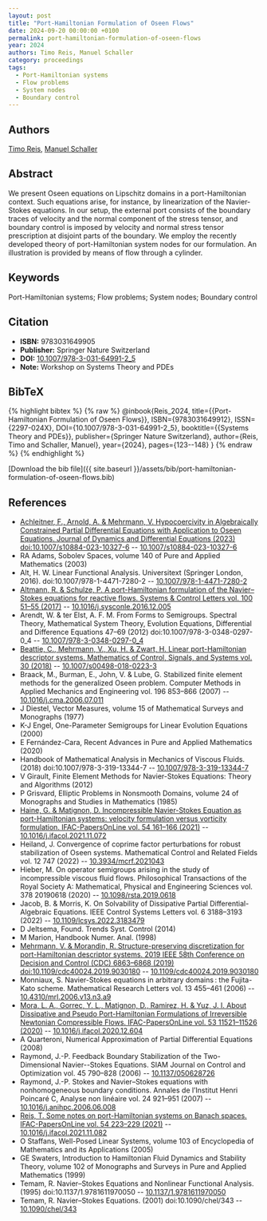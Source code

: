 ```yaml
---
layout: post
title: "Port-Hamiltonian Formulation of Oseen Flows"
date: 2024-09-20 00:00:00 +0100
permalink: port-hamiltonian-formulation-of-oseen-flows
year: 2024
authors: Timo Reis, Manuel Schaller
category: proceedings
tags:
  - Port-Hamiltonian systems
  - Flow problems
  - System nodes
  - Boundary control
---
```

 
## Authors
[Timo Reis](authors/timo-reis), [Manuel Schaller](authors/manuel-schaller)
 
## Abstract
We present Oseen equations on Lipschitz domains in a port-Hamiltonian context. Such equations arise, for instance, by linearization of the Navier-Stokes equations. In our setup, the external port consists of the boundary traces of velocity and the normal component of the stress tensor, and boundary control is imposed by velocity and normal stress tensor prescription at disjoint parts of the boundary. We employ the recently developed theory of port-Hamiltonian system nodes for our formulation. An illustration is provided by means of flow through a cylinder.
 
## Keywords
Port-Hamiltonian systems; Flow problems; System nodes; Boundary control
 
## Citation
- **ISBN:** 9783031649905
- **Publisher:** Springer Nature Switzerland
- **DOI:** [10.1007/978-3-031-64991-2_5](https://doi.org/10.1007/978-3-031-64991-2_5)
- **Note:** Workshop on Systems Theory and PDEs
 
## BibTeX
{% highlight bibtex %}
{% raw %}
@inbook{Reis_2024,
  title={{Port-Hamiltonian Formulation of Oseen Flows}},
  ISBN={9783031649912},
  ISSN={2297-024X},
  DOI={10.1007/978-3-031-64991-2_5},
  booktitle={{Systems Theory and PDEs}},
  publisher={Springer Nature Switzerland},
  author={Reis, Timo and Schaller, Manuel},
  year={2024},
  pages={123--148}
}
{% endraw %}
{% endhighlight %}
 
[Download the bib file]({{ site.baseurl }}/assets/bib/port-hamiltonian-formulation-of-oseen-flows.bib)
 
## References
- [Achleitner, F., Arnold, A. & Mehrmann, V. Hypocoercivity in Algebraically Constrained Partial Differential Equations with Application to Oseen Equations. Journal of Dynamics and Differential Equations (2023) doi:10.1007/s10884-023-10327-6](hypocoercivity-in-algebraically-constrained-partial-differential-equations-with-application-to-oseen-equations) -- [10.1007/s10884-023-10327-6](https://doi.org/10.1007/s10884-023-10327-6)
- RA Adams, Sobolev Spaces, volume 140 of Pure and Applied Mathematics (2003)
- Alt, H. W. Linear Functional Analysis. Universitext (Springer London, 2016). doi:10.1007/978-1-4471-7280-2 -- [10.1007/978-1-4471-7280-2](https://doi.org/10.1007/978-1-4471-7280-2)
- [Altmann, R. & Schulze, P. A port-Hamiltonian formulation of the Navier–Stokes equations for reactive flows. Systems &amp; Control Letters vol. 100 51–55 (2017)](a-port-hamiltonian-formulation-of-the-navier-stokes-equations-for-reactive-flows) -- [10.1016/j.sysconle.2016.12.005](https://doi.org/10.1016/j.sysconle.2016.12.005)
- Arendt, W. & ter Elst, A. F. M. From Forms to Semigroups. Spectral Theory, Mathematical System Theory, Evolution Equations, Differential and Difference Equations 47–69 (2012) doi:10.1007/978-3-0348-0297-0_4 -- [10.1007/978-3-0348-0297-0_4](https://doi.org/10.1007/978-3-0348-0297-0_4)
- [Beattie, C., Mehrmann, V., Xu, H. & Zwart, H. Linear port-Hamiltonian descriptor systems. Mathematics of Control, Signals, and Systems vol. 30 (2018)](linear-port-hamiltonian-descriptor-systems) -- [10.1007/s00498-018-0223-3](https://doi.org/10.1007/s00498-018-0223-3)
- Braack, M., Burman, E., John, V. & Lube, G. Stabilized finite element methods for the generalized Oseen problem. Computer Methods in Applied Mechanics and Engineering vol. 196 853–866 (2007) -- [10.1016/j.cma.2006.07.011](https://doi.org/10.1016/j.cma.2006.07.011)
- J Diestel, Vector Measures, volume 15 of Mathematical Surveys and Monographs (1977)
- K-J Engel, One-Parameter Semigroups for Linear Evolution Equations (2000)
- E Fernández-Cara, Recent Advances in Pure and Applied Mathematics (2020)
- Handbook of Mathematical Analysis in Mechanics of Viscous Fluids. (2018) doi:10.1007/978-3-319-13344-7 -- [10.1007/978-3-319-13344-7](https://doi.org/10.1007/978-3-319-13344-7)
- V Girault, Finite Element Methods for Navier-Stokes Equations: Theory and Algorithms (2012)
- P Grisvard, Elliptic Problems in Nonsmooth Domains, volume 24 of Monographs and Studies in Mathematics (1985)
- [Haine, G. & Matignon, D. Incompressible Navier-Stokes Equation as port-Hamiltonian systems: velocity formulation versus vorticity formulation. IFAC-PapersOnLine vol. 54 161–166 (2021)](incompressible-navier-stokes-equation-as-port-hamiltonian-systems-velocity-formulation-versus-vorticity-formulation) -- [10.1016/j.ifacol.2021.11.072](https://doi.org/10.1016/j.ifacol.2021.11.072)
- Heiland, J. Convergence of coprime factor perturbations for robust stabilization of Oseen systems. Mathematical Control and Related Fields vol. 12 747 (2022) -- [10.3934/mcrf.2021043](https://doi.org/10.3934/mcrf.2021043)
- Hieber, M. On operator semigroups arising in the study of incompressible viscous fluid flows. Philosophical Transactions of the Royal Society A: Mathematical, Physical and Engineering Sciences vol. 378 20190618 (2020) -- [10.1098/rsta.2019.0618](https://doi.org/10.1098/rsta.2019.0618)
- Jacob, B. & Morris, K. On Solvability of Dissipative Partial Differential-Algebraic Equations. IEEE Control Systems Letters vol. 6 3188–3193 (2022) -- [10.1109/lcsys.2022.3183479](https://doi.org/10.1109/lcsys.2022.3183479)
- D Jeltsema, Found. Trends Syst. Control (2014)
- M Marion, Handbook Numer. Anal. (1998)
- [Mehrmann, V. & Morandin, R. Structure-preserving discretization for port-Hamiltonian descriptor systems. 2019 IEEE 58th Conference on Decision and Control (CDC) 6863–6868 (2019) doi:10.1109/cdc40024.2019.9030180](structure-preserving-discretization-for-port-hamiltonian-descriptor-systems) -- [10.1109/cdc40024.2019.9030180](https://doi.org/10.1109/cdc40024.2019.9030180)
- Monniaux, S. Navier-Stokes equations in arbitrary domains : the Fujita-Kato scheme. Mathematical Research Letters vol. 13 455–461 (2006) -- [10.4310/mrl.2006.v13.n3.a9](https://doi.org/10.4310/mrl.2006.v13.n3.a9)
- [Mora, L. A., Gorrec, Y. L., Matignon, D., Ramirez, H. & Yuz, J. I. About Dissipative and Pseudo Port-Hamiltonian Formulations of Irreversible Newtonian Compressible Flows. IFAC-PapersOnLine vol. 53 11521–11526 (2020)](about-dissipative-and-pseudo-port-hamiltonian-formulations-of-irreversible-newtonian-compressible-flows) -- [10.1016/j.ifacol.2020.12.604](https://doi.org/10.1016/j.ifacol.2020.12.604)
- A Quarteroni, Numerical Approximation of Partial Differential Equations (2008)
- Raymond, J.-P. Feedback Boundary Stabilization of the Two-Dimensional Navier--Stokes Equations. SIAM Journal on Control and Optimization vol. 45 790–828 (2006) -- [10.1137/050628726](https://doi.org/10.1137/050628726)
- Raymond, J.-P. Stokes and Navier–Stokes equations with nonhomogeneous boundary conditions. Annales de l’Institut Henri Poincaré C, Analyse non linéaire vol. 24 921–951 (2007) -- [10.1016/j.anihpc.2006.06.008](https://doi.org/10.1016/j.anihpc.2006.06.008)
- [Reis, T. Some notes on port-Hamiltonian systems on Banach spaces. IFAC-PapersOnLine vol. 54 223–229 (2021)](some-notes-on-port-hamiltonian-systems-on-banach-spaces) -- [10.1016/j.ifacol.2021.11.082](https://doi.org/10.1016/j.ifacol.2021.11.082)
- O Staffans, Well-Posed Linear Systems, volume 103 of Encyclopedia of Mathematics and its Applications (2005)
- GE Swaters, Introduction to Hamiltonian Fluid Dynamics and Stability Theory, volume 102 of Monographs and Surveys in Pure and Applied Mathematics (1999)
- Temam, R. Navier–Stokes Equations and Nonlinear Functional Analysis. (1995) doi:10.1137/1.9781611970050 -- [10.1137/1.9781611970050](https://doi.org/10.1137/1.9781611970050)
- Temam, R. Navier–Stokes Equations. (2001) doi:10.1090/chel/343 -- [10.1090/chel/343](https://doi.org/10.1090/chel/343)

